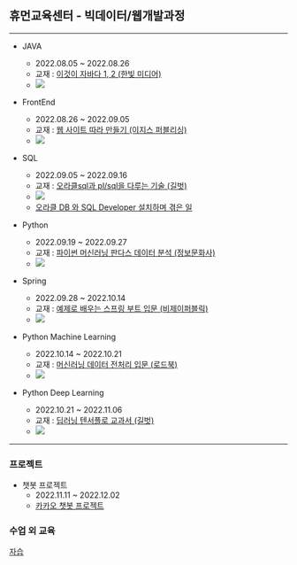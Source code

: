 ## 휴먼교육센터 - 빅데이터/웹개발과정 

---
- JAVA
  - 2022.08.05 ~ 2022.08.26
  - 교재 : [이것이 자바다 1, 2 (한빛 미디어)](https://github.com/benigndeus/ThisIsJava)
  -  ![](2022-11-25-12-59-02.png)

- FrontEnd
  - 2022.08.26 ~ 2022.09.05
  - 교재 : [웹 사이트 따라 만들기 (이지스 퍼블리싱)](https://github.com/white-jang/Doit_WebClone)
  -   ![](2022-11-25-12-59-53.png)


- SQL
  - 2022.09.05 ~ 2022.09.16
  - 교재 : [오라클sql과 pl/sql을 다루는 기술 (길벗)](https://github.com/gilbutITbook/006696)
  -  ![](2022-11-25-13-03-48.png)
  -  [오라클 DB 와 SQL Developer 설치하며 겪은 일](https://github.com/gdr1112/SQL)

- Python
  - 2022.09.19 ~ 2022.09.27
  - 교재 : [파이썬 머신러닝 판다스 데이터 분석 (정보문화사)](https://github.com/Castlegus/python-machine-learning-pandas-data-analysis)
  -  ![](2022-11-25-13-00-54.png)


- Spring
  - 2022.09.28 ~ 2022.10.14
  - 교재 : [예제로 배우는 스프링 부트 입문 (비제이퍼블릭)](https://bjpublic.tistory.com/384)
  - ![](2022-11-25-13-01-18.png)



- Python Machine Learning
  - 2022.10.14 ~ 2022.10.21
  - 교재 : [머신러닝 데이터 전처리 입문 (로드북)](https://roadbook.co.kr/244)
  -  ![](2022-11-25-13-01-34.png)

- Python Deep Learning
  - 2022.10.21 ~ 2022.11.06
  - 교재 : [딥러닝 텐서플로 교과서 (길벗)](https://github.com/gilbutITbook/080263)
  -  ![](2022-11-25-13-02-08.png)







---

### 프로젝트

- 챗봇 프로젝트
  - 2022.11.11 ~ 2022.12.02
  - [카카오 챗봇 프로젝트 ](https://github.com/gdr1112/project.git)

### 수업 외 교육 
[자습](https://github.com/gdr1112/preparation)